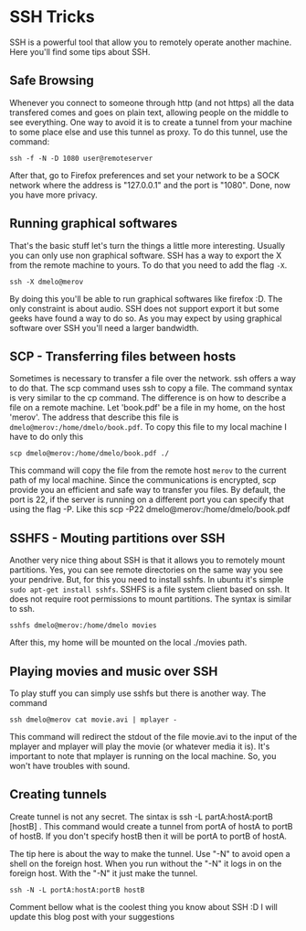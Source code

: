 

# SSH Tricks

SSH is a powerful tool that allow you to remotely operate another machine. Here you'll find some tips about SSH.

## Safe Browsing

Whenever you connect to someone through http (and not https) all the data transfered comes and goes on plain text, allowing people on the middle to see everything. One way to avoid it is to create a tunnel from your machine to some place else and use this tunnel as proxy. To do this tunnel, use the command:

    ssh -f -N -D 1080 user@remoteserver

After that, go to Firefox preferences and set your network to be a SOCK network where the address is "127.0.0.1" and the port is "1080". Done, now you have more privacy. 

## Running graphical softwares

That's the basic stuff let's turn the things a little more interesting. Usually you can only use non graphical software. SSH has a way to export the X from the remote machine to yours. To do that you need to add the flag `-X`.

    ssh -X dmelo@merov

By doing this you'll be able to run graphical softwares like firefox :D. The only constraint is about audio. SSH does not support export it but some geeks have found a way to do so. As you may expect by using graphical software over SSH you'll need a larger bandwidth. 

## SCP - Transferring files between hosts

Sometimes is necessary to transfer a file over the network. ssh offers a way to do that. The scp command uses ssh to copy a file. The command syntax is very similar to the cp command. The difference is on how to describe a file on a remote machine. Let 'book.pdf' be a file in my home, on the host 'merov'. The address that describe this file is `dmelo@merov:/home/dmelo/book.pdf`. To copy this file to my local machine I have to do only this

    scp dmelo@merov:/home/dmelo/book.pdf ./

This command will copy the file from the remote host `merov` to the current path of my local machine. Since the communications is encrypted, scp provide you an efficient and safe way to transfer you files. By default, the port is 22, if the server is running on a different port you can specify that using the flag -P. Like this
scp -P22 dmelo@merov:/home/dmelo/book.pdf

## SSHFS - Mouting partitions over SSH

Another very nice thing about SSH is that it allows you to remotely mount partitions. Yes, you can see remote directories on the same way you see your pendrive. But, for this you need to install sshfs. In ubuntu it's simple `sudo apt-get install sshfs`. SSHFS is a file system client based on ssh. It does not require root permissions to mount partitions. The syntax is similar to ssh.

    sshfs dmelo@merov:/home/dmelo movies

After this, my home will be mounted on the local ./movies path. 

## Playing movies and music over SSH

To play stuff you can simply use sshfs but there is another way. The command

    ssh dmelo@merov cat movie.avi | mplayer -

This command will redirect the stdout of the file movie.avi to the input of the mplayer and mplayer will play the movie (or whatever media it is). It's important to note that mplayer is running on the local machine. So, you won't have troubles with sound. 

## Creating tunnels

Create tunnel is not any secret. The sintax is ssh -L partA:hostA:portB [hostB] . This command would create a tunnel from portA of hostA to portB of hostB. If you don't specify hostB then it will be portA to portB of hostA. 

The tip here is about the way to make the tunnel. Use "-N" to avoid open a shell on the foreign host. When you run without the "-N" it logs in on the foreign host. With the "-N" it just make the tunnel.

    ssh -N -L portA:hostA:portB hostB

Comment bellow what is the coolest thing you know about SSH :D I will update this blog post with your suggestions
